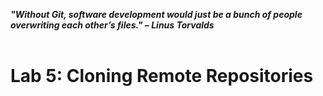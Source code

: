 ***"Without Git, software development would just be a bunch of people overwriting each other’s files." – Linus Torvalds***
<br><br>

# Lab 5: Cloning Remote Repositories



